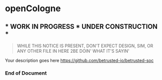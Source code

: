 # openCologne
## * WORK IN PROGRESS * UNDER CONSTRUCTION *
> WHILE THIS NOTICE IS PRESENT, DON'T EXPECT DESIGN, SIM, OR ANY OTHER FILE IN HERE 2BE DOIN' WHAT IT'S SAYIN'

Your description goes here
    https://github.com/betrusted-io/betrusted-soc
    
**<h3>  End of Document </h3>** 
